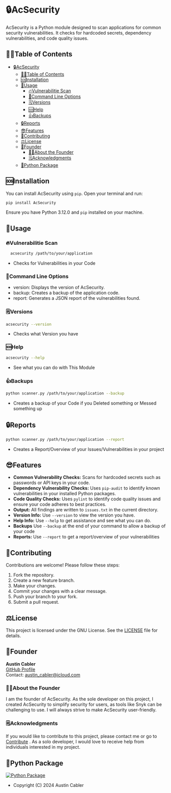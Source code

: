 
# 🔒AcSecurity

AcSecurity is a Python module designed to scan applications for common security vulnerabilities. It checks for hardcoded secrets, dependency vulnerabilities, and code quality issues.

## 🤷‍♂️Table of Contents

- [🔒AcSecurity](#acsecurity)
  - [🤷‍♂️Table of Contents](#️table-of-contents)
  - [🆘Installation](#installation)
  - [🔨Usage](#usage)
    - [🔥Vulnerabilitie Scan](#vulnerabilitie-scan)
    - [🔨Command Line Options](#command-line-options)
    - [🗒️Versions](#️versions)
    - [🆘Help](#help)
    - [👍Backups](#backups)
  - [🔒Reports](#reports)
  - [😎Features](#features)
  - [💖Contributing](#contributing)
  - [⚖️License](#️license)
  - [🔨Founder](#founder)
    - [🧑‍💻About the Founder](#about-the-founder)
    - [🗒️Acknowledgments](#️acknowledgments)
  - [🐍Python Package](#python-package)

## 🆘Installation

You can install AcSecurity using `pip`. Open your terminal and run:

```bash
pip install AcSecurity
```

Ensure you have Python 3.12.0 and `pip` installed on your machine.

## 🔨Usage

### 🔥Vulnerabilitie Scan

```bash
  acsecurity /path/to/your/application
```

- Checks for Vulnerabilities in your Code

### 🔨Command Line Options

- version: Displays the version of AcSecurity.
- backup: Creates a backup of the application code.
- report: Generates a JSON report of the vulnerabilities found.

### 🗒️Versions

```bash
acsecurity --version
```

- Checks what Version you have

### 🆘Help

```bash
acsecurity --help
```

- See what you can do with This Module

### 👍Backups

```bash
python scanner.py /path/to/your/application --backup
```

- Creates a backup of your Code if you Deleted something or Messed something up

## 🔒Reports

```bash
python scanner.py /path/to/your/application --report
```

- Creates a Report/Overview of your Issues/Vulnerabilities in your project

## 😎Features

- **Common Vulnerability Checks:** Scans for hardcoded secrets such as passwords or API keys in your code.
- **Dependency Vulnerability Checks:** Uses `pip-audit` to identify known vulnerabilities in your installed Python packages.
- **Code Quality Checks:** Uses `pylint` to identify code quality issues and ensure your code adheres to best practices.
- **Output:** All findings are written to `issues.txt` in the current directory.
- **Version Info:** Use `--version` to view the version you have.
- **Help Info:** Use `--help` to get assistance and see what you can do.
- **Backups** Use `--backup` at the end of your command to allow a backup of your code
- **Reports:** Use `--report` to get a report/overview of your vulnerabilities

## 💖Contributing

Contributions are welcome! Please follow these steps:

1. Fork the repository.
2. Create a new feature branch.
3. Make your changes.
4. Commit your changes with a clear message.
5. Push your branch to your fork.
6. Submit a pull request.

## ⚖️License

This project is licensed under the GNU License. See the [LICENSE](LICENSE) file for details.

## 🔨Founder

**Austin Cabler**  
[GitHub Profile](https://github.com/austincabler13)  
Contact: [austin_cabler@icloud.com](mailto:austin_cabler@icloud.com)

### 🧑‍💻About the Founder

I am the founder of AcSecurity. As the sole developer on this project, I created AcSecurity to simplify security for users, as tools like Snyk can be challenging to use. I will always strive to make AcSecurity user-friendly.

### 🗒️Acknowledgments

If you would like to contribute to this project, please contact me or go to [Contribute](/CONTRIBUTING.md) . As a solo developer, I would love to receive help from individuals interested in my project.

## 🐍Python Package

[![Python Package](https://github.com/austincabler13/AcSecurity/actions/workflows/python-publish.yml/badge.svg)](https://github.com/austincabler13/AcSecurity/actions/workflows/python-publish.yml)

- Copyright (C) 2024  Austin Cabler
